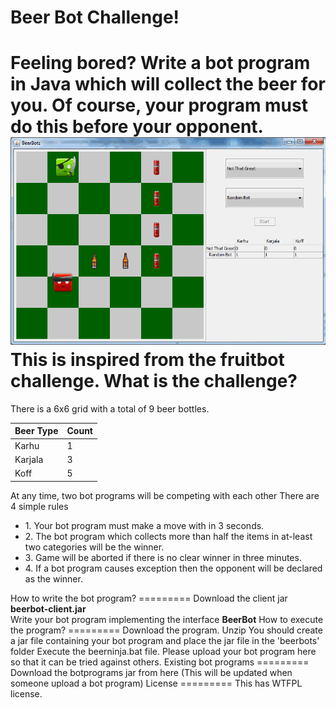 Beer Bot Challenge!
=========
Feeling bored? Write a bot program in Java which will collect the beer for you.
Of course, your program must do this before your opponent.
![alt tag](https://github.com/RatheeshRavindran/BeerNinja/blob/master/images/demo.gif)
This is inspired from the fruitbot challenge.
What is the challenge?
=========
There is a 6x6 grid with a total of 9 beer bottles.

| Beer Type  | Count |
| ------------- | ------------- |
| Karhu  | 1  |
| Karjala  | 3  |
| Koff  | 5  |

At any time, two bot programs will be competing with each other
There are 4 simple rules
<ul>
<li>1. Your bot program must make a move with in 3 seconds.</li>
<li>2. The bot program which collects more than half the items in at-least two categories will be the winner.</li>
<li>3. Game will be aborted if there is no clear winner in three minutes.</li>
<li>4. If a bot program causes exception then the opponent will be declared as the winner.</li>  
</ul>
How to write the bot program?
=========
Download the client jar <b>beerbot-client.jar</b><br>
Write your bot program implementing the interface <b>BeerBot</b>
How to execute the program?
=========
Download the program.
Unzip
You should create a jar file containing your bot program and place the jar file in the 'beerbots' folder
Execute the beerninja.bat file.
Please upload your bot program here so that it can be tried against others.
Existing bot programs
=========
Download the botprograms jar from here
(This will be updated when someone upload a bot program)
License
=========
This has WTFPL license.
